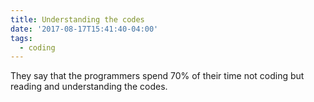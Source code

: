 ```yaml
---
title: Understanding the codes
date: '2017-08-17T15:41:40-04:00'
tags:
  - coding
---
```

They say that the programmers spend 70% of their time not coding but reading and understanding the codes. 
